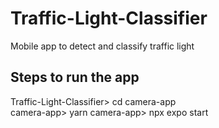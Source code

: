 # Traffic-Light-Classifier
Mobile app to detect and classify traffic light

## Steps to run the app
Traffic-Light-Classifier> cd camera-app  
camera-app> yarn
camera-app> npx expo start  
